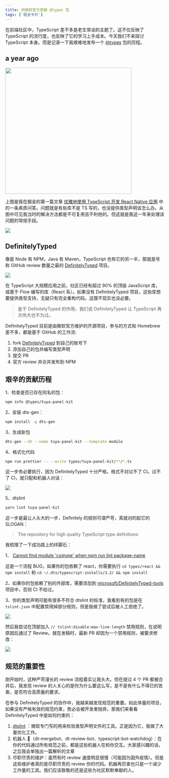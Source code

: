```yaml
---
title: 向微软官方贡献 @types 包
tags: ['掘金专栏']
---
```


在前端社区中，TypeScript 差不多是老生常谈的主题了。这不仅反映了 TypeScript 的流行度，也反映了它的学习上手成本。今天我们不来探讨 TypeScript 本身。而是记录一下我艰难地发布一个 [@types](https://www.npmjs.com/package/@types/tuya-panel-kit) 包的历程。

## a year ago

<img src="https://p9-juejin.byteimg.com/tos-cn-i-k3u1fbpfcp/b4aeb4e02f1640069b7e763ea0b5be40~tplv-k3u1fbpfcp-watermark.image" height="400px"/>

上图是我在掘金的第一篇文章 [优雅地使用 TypeScript 开发 React Native 应用](https://juejin.cn/post/6844903843155689486) 中的一条素质问答。问题就是有些库不是 TS 写的，也没提供类型声明该怎么办。从图中可见我当时的解决方法都是不可复用且不利他的。但这就是我这一年来处理该问题的常规手段。

![](https://p6-juejin.byteimg.com/tos-cn-i-k3u1fbpfcp/04f411da146740aab8f620337a592850~tplv-k3u1fbpfcp-watermark.image)

## DefinitelyTyped

像是 Node 有 NPM，Java 有 Maven，TypeScript 也有它的另一半，那就是号称 GitHub review 数量之最的 [DefinitelyTyped](https://github.com/DefinitelyTyped/DefinitelyTyped) 项目。

![](https://p1-juejin.byteimg.com/tos-cn-i-k3u1fbpfcp/d503ee17f0ab45068a0d50a4d6f6034a~tplv-k3u1fbpfcp-watermark.image)

在 TypeScript 大规模应用之前，社区已经有超过 90% 的顶级 JavaScript 库，或基于 Flow 编写的库（React 系）。如果没有 DefinitelyTyped 项目，这些库想要提供类型支持，无疑只有完全重构代码。这既不现实也没必要。

> 鉴于 DefinitelyTyped 的作用，我们说 DefinitelyTyped 让 TypeScript 再次伟大也不为过。

DefinitelyTyped 目前是由微软官方维护的开源项目，参与的方式和 Homebrew 差不多，都是基于 GitHub 的工作流:

1. fork [DefinitelyTyped](https://github.com/DefinitelyTyped/DefinitelyTyped) 到自己的账号下
2. 添加自己的包并编写类型声明
3. 提交 PR
4. 官方 review 并合并发布到 NPM

## 艰辛的贡献历程

1、检查是否已存在同名的包：

```sh
npm info @types/tuya-panel-kit
```

2、安装 dts-gen：

```sh
npm install -g dts-gen
```

3、生成新包

```sh
dts-gen --dt --name tuya-panel-kit --template module
```

4、格式化代码

```sh
npm run prettier -- --write types/tuya-panel-kit/**/*.ts
```

这一步务必要执行，因为 DefinitelyTyped 十分严格，格式不对过不了 CI。过不了 CI，就只配和机器人对话：

![](https://p1-juejin.byteimg.com/tos-cn-i-k3u1fbpfcp/140adf442a17460aa845aef8e4b8ac18~tplv-k3u1fbpfcp-watermark.image)

5、dtslint

```sh
yarn lint tuya-panel-kit
```

这一步是最让人头大的一步，Definitely 的规则可谓严苛，真就对的起它的 SLOGAN：

> The repository for high quality TypeScript type definitions

我梳理了一下成功路上的绊脚石：

1、 [Cannot find module 'csstype' when npm run lint package-name](https://github.com/DefinitelyTyped/DefinitelyTyped/issues/24788)

这是一个流程 BUG，如果你的包依赖了 react，你需要执行 `cd types/react && npm install` 和 `cd ~/.dts/typescript-installs/3.2/ && npm install`

2、如果你的包依赖了别的外部库，需要添加到 [microsoft/DefinitelyTyped-tools](https://github.com/microsoft/DefinitelyTyped-tools/pull/165/files) 项目中，否则 CI 不给过。

3、你的类型声明可能有很多不符合 dtslint 的标准，我看到有的包是在 `tslint.json` 中配置禁用掉部分规则，但是我做了尝试后被人工拒绝了。

![](https://p6-juejin.byteimg.com/tos-cn-i-k3u1fbpfcp/fafa598fac2e4015ab496cc15fd94496~tplv-k3u1fbpfcp-watermark.image)

然后我尝试在顶部加入 `// tslint:disable:max-line-length` 禁用规则，在说明原因后通过了 Review。就在发稿时，最新 PR 却因为一个禁用规则，被要求修改：

![](https://p6-juejin.byteimg.com/tos-cn-i-k3u1fbpfcp/21a0b43a6f464c47a1b94a5fc7ed619f~tplv-k3u1fbpfcp-watermark.image)

## 规范的重要性

刚开始时，这种严苛漫长的 review 流程着实让我头大。但在提过 4 个 PR 都被合并后，我发现 review 的人关心的是你为什么要这么写，是不是有什么不得已的苦衷，是否符合高质量的要求。

在参与 DefinitelyTyped 的协作中，我越来越发现规范的重要。如此体量的项目，如果没有严格有效的规范约束，势必会被开发者抛弃。那我们来看看 DefinitelyTyped 中是如何约束的：

1. [dtslint](https://github.com/microsoft/dtslint) ：微软专门写的用来检验类型声明文件的工具。正是因为它，我做了大量优化工作。
2. 机器人 🤖（dt-mergebot、dt-review-bot、typescript-bot-watchdog）：在你的代码通过所有规范之前，都是这些机器人在和你交互。大家感兴趣的话，之后我会单独出一篇解析的文章
3. 尽职尽责的维护：虽然有时 review 速度明显很慢（可能因为国外疫情）。但是这些维护者真的是尽职尽责的 review 你的代码。机器再厉害也只是一个减少工作量的工具。我们应该致敬的还是这些为社区默默奉献的人。
